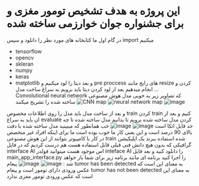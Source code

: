 # این پروژه به هدف  تشخیص تومور مغزی و برای جشنواره جوان خوارزمی ساخته شده 
در گام اول ما کتابخانه های مورد نظر را دانلود و سپس import میکنیم
- tensorflow
- opencv
- skleran
- numpy
- keras
- matplotlib
و بعد دیتا را لود میکنیم و pre proccess های رایج مانند resize کردن و ... انجام میدهیم 
بعد از لود کردن دیتا باید برویم به سراغ ساخت مدل Convolutional neural network که تصاویر زیر به خوبی مدل هوش مصنوعی ساخته شده را تشریح میکنند 
![CNN map](https://github.com/parhambt/MRI-brain-tumor-detection/assets/124530126/57111c59-2eef-4e2d-ba7a-8da76b4ddcc5)
![neural network map](https://github.com/parhambt/MRI-brain-tumor-detection/assets/124530126/5b7fbde9-8c13-4232-a674-751beabea482)
![image](https://github.com/parhambt/MRI-brain-tumor-detection/assets/124530126/48566f99-2eee-449e-9bda-4570ad26f3da)

و بعد از ساخت مدل باید مدل را روی اطلاعات مخصوص train کردن train کنیم و بعد از ان باید به سراغ evaluate کردن مدل ساخته شده برویم تا بدانیم مدل ساخته شده تا چه حد قابل اتکا است 
![image](https://github.com/parhambt/MRI-brain-tumor-detection/assets/124530126/6c3fcc9d-25e8-44d9-94c0-2d005eab9bf8)
![image](https://github.com/parhambt/MRI-brain-tumor-detection/assets/124530126/a7b71955-acdb-4ae5-a2d2-20b863d8c4c5)
خب همانطور که میبینید مدل ساخته شده با دقت بالای 90 درصد است و این یعنی کار ما خوب بوده است 
ما برای اینکه افراد غیر متخصص در کار با کامپیوتر بتوانند از این هوش مصنوعی train شده استفاده ببرند یک اپلیکیشن گرافیکی که بدون هیچ دانش فنی قبلی قابل استفاده هست هم درست کردیم که در فایل interface AI اس
موجود هست میتوانید فولدر inteface AI را دانلود کنید و بعد فایل main_app_interface.py را اجرا کنید برنامه ای مانند برنامه زیر برای شما باز خواهد شد :
![image](https://github.com/parhambt/MRI-brain-tumor-detection/assets/124530126/494a91ff-2f87-4701-b5b8-7b2e6fb841d1)
![image](https://github.com/parhambt/MRI-brain-tumor-detection/assets/124530126/85c7f16d-4dd2-4709-97ec-cdbea6897859)
پیغام tumor has been detected به معنای این است که عکس ورودی دارای تومور است و پیغام tumor has not been detected به معنای این است که عکس ورودی تومور مغزی ندارد 
